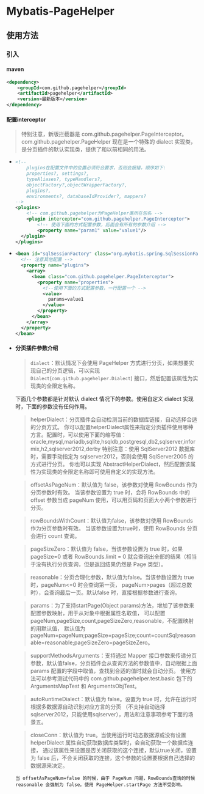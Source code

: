 # Mybatis-PageHelper

## 使用方法

### 引入

#### maven 

```xml
<dependency>
    <groupId>com.github.pagehelper</groupId>
    <artifactId>pagehelper</artifactId>
    <version>最新版本</version>
</dependency>
```

#### 配置interceptor

> 特别注意，新版拦截器是 com.github.pagehelper.PageInterceptor。 com.github.pagehelper.PageHelper 现在是一个特殊的 dialect 实现类，是分页插件的默认实现类，提供了和以前相同的用法。

- ```xml
  <!--
      plugins在配置文件中的位置必须符合要求，否则会报错，顺序如下:
      properties?, settings?,
      typeAliases?, typeHandlers?,
      objectFactory?,objectWrapperFactory?,
      plugins?,
      environments?, databaseIdProvider?, mappers?
  -->
  <plugins>
      <!-- com.github.pagehelper为PageHelper类所在包名 -->
      <plugin interceptor="com.github.pagehelper.PageInterceptor">
          <!-- 使用下面的方式配置参数，后面会有所有的参数介绍 -->
          <property name="param1" value="value1"/>
  	</plugin>
  </plugins>
  ```

- ```xml
  <bean id="sqlSessionFactory" class="org.mybatis.spring.SqlSessionFactoryBean">
    <!-- 注意其他配置 -->
    <property name="plugins">
      <array>
        <bean class="com.github.pagehelper.PageInterceptor">
          <property name="properties">
            <!--使用下面的方式配置参数，一行配置一个 -->
            <value>
              params=value1
            </value>
          </property>
        </bean>
      </array>
    </property>
  </bean>
  ```

- #### 分页插件参数介绍

  > `dialect`：默认情况下会使用 PageHelper 方式进行分页，如果想要实现自己的分页逻辑，可以实现 `Dialect`(`com.github.pagehelper.Dialect`) 接口，然后配置该属性为实现类的全限定名称。

  下面几个参数都是针对默认 dialect 情况下的参数。使用自定义 dialect 实现时，下面的参数没有任何作用。

  > helperDialect：分页插件会自动检测当前的数据库链接，自动选择合适的分页方式。 你可以配置helperDialect属性来指定分页插件使用哪种方言。配置时，可以使用下面的缩写值：oracle,mysql,mariadb,sqlite,hsqldb,postgresql,db2,sqlserver,informix,h2,sqlserver2012,derby
  > 特别注意：使用 SqlServer2012 数据库时，需要手动指定为 sqlserver2012，否则会使用 SqlServer2005 的方式进行分页。
  > 你也可以实现 AbstractHelperDialect，然后配置该属性为实现类的全限定名称即可使用自定义的实现方法。

  > offsetAsPageNum：默认值为 false，该参数对使用 RowBounds 作为分页参数时有效。 当该参数设置为 true 时，会将 RowBounds 中的 offset 参数当成 pageNum 使用，可以用页码和页面大小两个参数进行分页。

  > rowBoundsWithCount：默认值为false，该参数对使用 RowBounds 作为分页参数时有效。 当该参数设置为true时，使用 RowBounds 分页会进行 count 查询。

  > pageSizeZero：默认值为 false，当该参数设置为 true 时，如果 pageSize=0 或者 RowBounds.limit = 0 就会查询出全部的结果（相当于没有执行分页查询，但是返回结果仍然是 Page 类型）。

  > reasonable：分页合理化参数，默认值为false。当该参数设置为 true 时，pageNum<=0 时会查询第一页， pageNum>pages（超过总数时），会查询最后一页。默认false 时，直接根据参数进行查询。

  > params：为了支持startPage(Object params)方法，增加了该参数来配置参数映射，用于从对象中根据属性名取值， 可以配置 pageNum,pageSize,count,pageSizeZero,reasonable，不配置映射的用默认值， 默认值为pageNum=pageNum;pageSize=pageSize;count=countSql;reasonable=reasonable;pageSizeZero=pageSizeZero。

  > supportMethodsArguments：支持通过 Mapper 接口参数来传递分页参数，默认值false，分页插件会从查询方法的参数值中，自动根据上面 params 配置的字段中取值，查找到合适的值时就会自动分页。 使用方法可以参考测试代码中的 com.github.pagehelper.test.basic 包下的 ArgumentsMapTest 和 ArgumentsObjTest。

  > autoRuntimeDialect：默认值为 false。设置为 true 时，允许在运行时根据多数据源自动识别对应方言的分页 （不支持自动选择sqlserver2012，只能使用sqlserver），用法和注意事项参考下面的场景五。

  > closeConn：默认值为 true。当使用运行时动态数据源或没有设置 helperDialect 属性自动获取数据库类型时，会自动获取一个数据库连接， 通过该属性来设置是否关闭获取的这个连接，默认true关闭，设置为 false 后，不会关闭获取的连接，这个参数的设置要根据自己选择的数据源来决定。

  `当 offsetAsPageNum=false 的时候，由于 PageNum 问题，RowBounds查询的时候 reasonable 会强制为 false。使用 PageHelper.startPage 方法不受影响。`

  